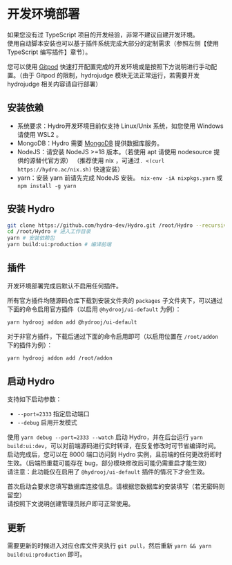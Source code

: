# 开发环境部署

如果您没有过 TypeScript 项目的开发经验，非常不建议自建开发环境。  
使用自动脚本安装也可以基于插件系统完成大部分的定制需求（参照左侧【使用 TypeScript 编写插件】章节）。  

您可以使用 [Gitpod](https://gitpod.io/#https://github.com/hydro-dev/Hydro) 快速打开配置完成的开发环境或是按照下方说明进行手动配置。（由于 Gitpod 的限制，hydrojudge 模块无法正常运行，若需要开发 hydrojudge 相关内容请自行部署）

## 安装依赖

- 系统要求：Hydro开发环境目前仅支持 Linux/Unix 系统，如您使用 Windows 请使用 WSL2 。
- MongoDB：Hydro 需要 [MongoDB](https://www.mongodb.com/try/download/community) 提供数据库服务。  
- NodeJS：请安装 NodeJS >=18 版本。（若使用 apt 请使用 nodesource 提供的源替代官方源） （推荐使用 nix ，可通过`. <(curl https://hydro.ac/nix.sh)` 快速安装）  
- yarn：安装 yarn 前请先完成 NodeJS 安装。 `nix-env -iA nixpkgs.yarn` 或 `npm install -g yarn`  

## 安装 Hydro

```sh
git clone https://github.com/hydro-dev/Hydro.git /root/Hydro --recursive # 下载至 /root/Hydro 文件夹
cd /root/Hydro # 进入工作目录
yarn # 安装依赖包
yarn build:ui:production # 编译前端
```

## 插件

开发环境部署完成后默认不启用任何插件。

所有官方插件均随源码仓库下载到安装文件夹的 `packages` 子文件夹下，可以通过下面的命令启用官方插件（以启用 `@hydrooj/ui-default` 为例）：

```sh
yarn hydrooj addon add @hydrooj/ui-default
```

对于非官方插件，下载后通过下面的命令启用即可（以启用位置在 `/root/addon` 下的插件为例）：

```sh
yarn hydrooj addon add /root/addon
```

## 启动 Hydro

支持如下启动参数：

- `--port=2333` 指定启动端口  
- `--debug` 启用开发模式  

使用 `yarn debug --port=2333 --watch` 启动 Hydro，并在后台运行 `yarn build:ui:dev`，可以对前端源码进行实时转译，在反复修改时可节省编译时间。启动完成后，您可以在 8000 端口访问到 Hydro 实例，且前端的任何更改将即时生效。（后端热重载可能存在 bug，部分模块修改后可能仍需重启才能生效）  
请注意：此功能仅在启用了 `@hydrooj/ui-default` 插件的情况下才会生效。

首次启动会要求您填写数据库连接信息。请根据您数据库的安装填写（若无密码则留空）  
请按照下文说明创建管理员账户即可正常使用。

## 更新

需要更新的时候进入对应仓库文件夹执行 `git pull`，然后重新 `yarn && yarn build:ui:production` 即可。
